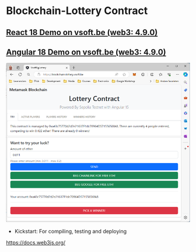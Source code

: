 # Blockchain-Lottery Contract

## [React 18 Demo on vsoft.be (web3: 4.9.0)][REACT-BlockchainLottery]

## [Angular 18 Demo on vsoft.be (web3: 4.9.0)][NG-BlockchainLottery]

![BlockChain-Lottery](img/lottery.png)

- Kickstart: For compiling, testing and deploying

<https://docs.web3js.org/>

[NG-BlockchainLottery]: https://blockchain-lottery.vsoft.be/
[REACT-BlockchainLottery]: https://bc-react-lottery.vsoft.be/
